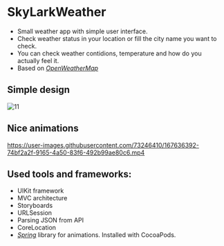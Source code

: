 # SkyLarkWeather
* Small weather app with simple user interface.
* Check weather status in your location or fill the city name you want to check.
* You can check weather contidions, temperature and how do you actually feel it.
* Based on *[OpenWeatherMap](https://openweathermap.org/api)*

## Simple design
![11](https://user-images.githubusercontent.com/73246410/167634966-eb0eea61-e0bd-4390-bdb0-8f38f4b00554.png)

## Nice animations
https://user-images.githubusercontent.com/73246410/167636392-74bf2a2f-9165-4a50-83f6-492b99ae80c6.mp4

## Used tools and frameworks:
* UIKit framework
* MVC architecture
* Storyboards
* URLSession
* Parsing JSON from API
* CoreLocation
* *[Spring](https://github.com/MengTo/Spring)* library for animations. Installed with CocoaPods.
